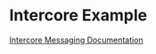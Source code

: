 # Intercore Example

[Intercore Messaging Documentation](https://github.com/microsoft/Azure-Sphere-DevX/wiki/Intercore-Messaging)
